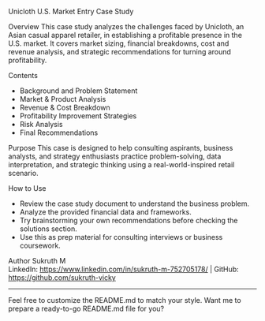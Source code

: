 Unicloth U.S. Market Entry Case Study

Overview
This case study analyzes the challenges faced by Unicloth, an Asian casual apparel retailer, in establishing a profitable presence in the U.S. market. It covers market sizing, financial breakdowns, cost and revenue analysis, and strategic recommendations for turning around profitability.

Contents
- Background and Problem Statement  
- Market & Product Analysis  
- Revenue & Cost Breakdown  
- Profitability Improvement Strategies  
- Risk Analysis  
- Final Recommendations

Purpose
This case is designed to help consulting aspirants, business analysts, and strategy enthusiasts practice problem-solving, data interpretation, and strategic thinking using a real-world-inspired retail scenario.

How to Use
- Review the case study document to understand the business problem.  
- Analyze the provided financial data and frameworks.  
- Try brainstorming your own recommendations before checking the solutions section.  
- Use this as prep material for consulting interviews or business coursework.

Author
Sukruth M  
LinkedIn: https://www.linkedin.com/in/sukruth-m-752705178/ | GitHub: https://github.com/sukruth-vicky

---

Feel free to customize the README.md to match your style. Want me to prepare a ready-to-go README.md file for you?
